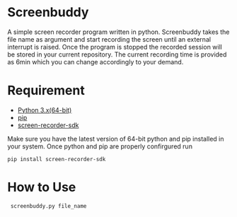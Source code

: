 # Screenbuddy
A simple screen recorder program written in python. Screenbuddy takes the file name as argument and start recording the screen until an external interrupt is raised. Once the program is stopped the recorded session will be stored in your current repository. The current recording time is provided as 6min which you can change accordingly to your demand.

# Requirement
- [Python 3.x(64-bit)](python.org)
- [pip](https://pip.pypa.io/en/stable/installation/)
- [screen-recorder-sdk](https://pypi.org/project/screen-recorder-sdk/)

Make sure you have the latest version of 64-bit python and pip installed in your system. Once python and pip are properly confirgured run
```
pip install screen-recorder-sdk
```

# How to Use

```
 screenbuddy.py file_name 
```
